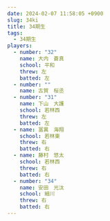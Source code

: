 ```yaml
---
date: 2024-02-07 11:58:05 +0900
slug: 34ki
title: 34期生
tags:
  - 34期生
players:
  - number: "32"
    name: 大内　蒼真
    school: 平和
    threw: 左
    batted: 左
  - number: ""
    name: 古賀　桜丞
  - number: "31"
    name: 下山　大護
    school: 若林西
    threw: 左
    batted: 左
  - name: 冨異　海翔
    school: 若林東
    threw: 右
    batted: 右
  - name: 藤村　悠太
    school: 若林西
    threw: 右
    batted: 右
  - number: "34"
    name: 安田　光汰
    school: 細川
    threw: 右
    batted: 右
---
```

